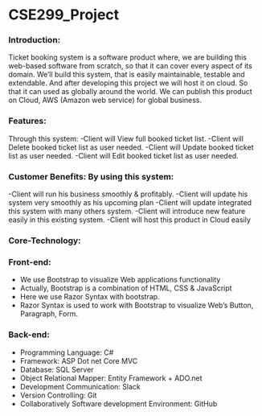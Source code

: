 # CSE299_Project

###  Introduction: 


Ticket booking system is a software product where, we are building this web-based software from scratch, 
so that it can cover every aspect of its domain. We’ll build this system, that is easily maintainable, testable 
and extendable. And after developing this project we will host it on cloud. So that it can used as globally 
around the world. We can publish this product on Cloud, AWS (Amazon web service) for global business.

###  Features: 

Through this system:
 -Client will View full booked ticket list.
 -Client will Delete booked ticket list as user needed.
 -Client will Update booked ticket list as user needed.
 -Client will Edit booked ticket list as user needed.

 
###   Customer Benefits: By using this system:
 -Client will run his business smoothly & profitably.
 -Client will update his system very smoothly as his upcoming plan
 -Client will update integrated this system with many others system.
 -Client will introduce new feature easily in this existing system.
 -Client will host this product in Cloud easily

 
###   Core-Technology:

###    Front-end:
 - We use Bootstrap to visualize Web applications functionality 
 - Actually, Bootstrap is a combination of HTML, CSS & JavaScript 
 - Here we use Razor Syntax with bootstrap. 
 - Razor Syntax is used to work with Bootstrap to visualize Web’s Button, Paragraph, Form.

   
 ###   Back-end:
 - Programming Language: C#
 - Framework: ASP Dot net Core MVC
 - Database: SQL Server
 - Object Relational Mapper: Entity Framework + ADO.net 
 - Development Communication: Slack
 - Version Controlling: Git
 - Collaboratively Software development Environment: GitHub
